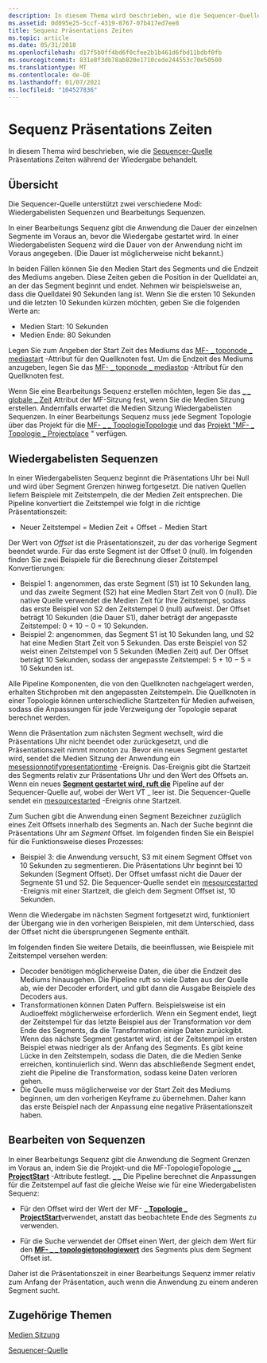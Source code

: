 ```yaml
---
description: In diesem Thema wird beschrieben, wie die Sequencer-Quelle Präsentations Zeiten während der Wiedergabe behandelt.
ms.assetid: 0d095e25-5ccf-4319-8767-07b417ed7ee8
title: Sequenz Präsentations Zeiten
ms.topic: article
ms.date: 05/31/2018
ms.openlocfilehash: d17f5b0ff4bd6f0cfee2b1b461d6fbd11bdbf0fb
ms.sourcegitcommit: 831e8f3db78ab820e1710cede244553c70e50500
ms.translationtype: MT
ms.contentlocale: de-DE
ms.lasthandoff: 01/07/2021
ms.locfileid: "104527836"
---
```

# <a name="sequence-presentation-times"></a>Sequenz Präsentations Zeiten

In diesem Thema wird beschrieben, wie die [Sequencer-Quelle](sequencer-source.md) Präsentations Zeiten während der Wiedergabe behandelt.

## <a name="overview"></a>Übersicht

Die Sequencer-Quelle unterstützt zwei verschiedene Modi: Wiedergabelisten Sequenzen und Bearbeitungs Sequenzen.

In einer Bearbeitungs Sequenz gibt die Anwendung die Dauer der einzelnen Segmente im Voraus an, bevor die Wiedergabe gestartet wird. In einer Wiedergabelisten Sequenz wird die Dauer von der Anwendung nicht im Voraus angegeben. (Die Dauer ist möglicherweise nicht bekannt.)

In beiden Fällen können Sie den Medien Start des Segments und die Endzeit des Mediums angeben. Diese Zeiten geben die Position in der Quelldatei an, an der das Segment beginnt und endet. Nehmen wir beispielsweise an, dass die Quelldatei 90 Sekunden lang ist. Wenn Sie die ersten 10 Sekunden und die letzten 10 Sekunden kürzen möchten, geben Sie die folgenden Werte an:

-   Medien Start: 10 Sekunden
-   Medien Ende: 80 Sekunden

Legen Sie zum Angeben der Start Zeit des Mediums das [MF- \_ toponode \_ mediastart](mf-toponode-mediastart-attribute.md) -Attribut für den Quellknoten fest. Um die Endzeit des Mediums anzugeben, legen Sie das [MF- \_ toponode \_ mediastop](mf-toponode-mediastop-attribute.md) -Attribut für den Quellknoten fest.

Wenn Sie eine Bearbeitungs Sequenz erstellen möchten, legen Sie das [ \_ \_ globale \_ Zeit](mf-session-global-time-attribute.md) Attribut der MF-Sitzung fest, wenn Sie die Medien Sitzung erstellen. Andernfalls erwartet die Medien Sitzung Wiedergabelisten Sequenzen. In einer Bearbeitungs Sequenz muss jede Segment Topologie über das Projekt für die [MF- \_ \_ TopologieTopologie](mf-topology-projectstart-attribute.md) und das [Projekt "MF- \_ Topologie \_ Projectplace](mf-topology-projectstop-attribute.md) " verfügen.

## <a name="playlist-sequences"></a>Wiedergabelisten Sequenzen

In einer Wiedergabelisten Sequenz beginnt die Präsentations Uhr bei Null und wird über Segment Grenzen hinweg fortgesetzt. Die nativen Quellen liefern Beispiele mit Zeitstempeln, die der Medien Zeit entsprechen. Die Pipeline konvertiert die Zeitstempel wie folgt in die richtige Präsentationszeit:

-   Neuer Zeitstempel = Medien Zeit + Offset − Medien Start

Der Wert von *Offset* ist die Präsentationszeit, zu der das vorherige Segment beendet wurde. Für das erste Segment ist der Offset 0 (null). Im folgenden finden Sie zwei Beispiele für die Berechnung dieser Zeitstempel Konvertierungen:

-   Beispiel 1: angenommen, das erste Segment (S1) ist 10 Sekunden lang, und das zweite Segment (S2) hat eine Medien Start Zeit von 0 (null). Die native Quelle verwendet die Medien Zeit für Ihre Zeitstempel, sodass das erste Beispiel von S2 den Zeitstempel 0 (null) aufweist. Der Offset beträgt 10 Sekunden (die Dauer S1), daher beträgt der angepasste Zeitstempel: 0 + 10 − 0 = 10 Sekunden.
-   Beispiel 2: angenommen, das Segment S1 ist 10 Sekunden lang, und S2 hat eine Medien Start Zeit von 5 Sekunden. Das erste Beispiel von S2 weist einen Zeitstempel von 5 Sekunden (Medien Zeit) auf. Der Offset beträgt 10 Sekunden, sodass der angepasste Zeitstempel: 5 + 10 − 5 = 10 Sekunden ist.

Alle Pipeline Komponenten, die von den Quellknoten nachgelagert werden, erhalten Stichproben mit den angepassten Zeitstempeln. Die Quellknoten in einer Topologie können unterschiedliche Startzeiten für Medien aufweisen, sodass die Anpassungen für jede Verzweigung der Topologie separat berechnet werden.

Wenn die Präsentation zum nächsten Segment wechselt, wird die Präsentations Uhr nicht beendet oder zurückgesetzt, und die Präsentationszeit nimmt monoton zu. Bevor ein neues Segment gestartet wird, sendet die Medien Sitzung der Anwendung ein [mesessionnotifypresentationtime](mesessionnotifypresentationtime.md) -Ereignis. Das-Ereignis gibt die Startzeit des Segments relativ zur Präsentations Uhr und den Wert des Offsets an. Wenn ein neues [**Segment gestartet wird, ruft die**](/windows/desktop/api/mfidl/nf-mfidl-imfmediasource-start) Pipeline auf der Sequencer-Quelle auf, wobei der Wert VT \_ leer ist. Die Sequencer-Quelle sendet ein [mesourcestarted](mesourcestarted.md) -Ereignis ohne Startzeit.

Zum Suchen gibt die Anwendung einen Segment Bezeichner zuzüglich eines Zeit Offsets innerhalb des Segments an. Nach der Suche beginnt die Präsentations Uhr am *Segment* Offset. Im folgenden finden Sie ein Beispiel für die Funktionsweise dieses Prozesses:

-   Beispiel 3: die Anwendung versucht, S3 mit einem Segment Offset von 10 Sekunden zu segmentieren. Die Präsentations Uhr beginnt bei 10 Sekunden (Segment Offset). Der Offset umfasst nicht die Dauer der Segmente S1 und S2. Die Sequencer-Quelle sendet ein [mesourcestarted](mesourcestarted.md) -Ereignis mit einer Startzeit, die gleich dem Segment Offset ist, 10 Sekunden.

Wenn die Wiedergabe im nächsten Segment fortgesetzt wird, funktioniert der Übergang wie in den vorherigen Beispielen, mit dem Unterschied, dass der Offset nicht die übersprungenen Segmente enthält.

Im folgenden finden Sie weitere Details, die beeinflussen, wie Beispiele mit Zeitstempel versehen werden:

-   Decoder benötigen möglicherweise Daten, die über die Endzeit des Mediums hinausgehen. Die Pipeline ruft so viele Daten aus der Quelle ab, wie der Decoder erfordert, und gibt dann die Ausgabe Beispiele des Decoders aus.
-   Transformationen können Daten Puffern. Beispielsweise ist ein Audioeffekt möglicherweise erforderlich. Wenn ein Segment endet, liegt der Zeitstempel für das letzte Beispiel aus der Transformation vor dem Ende des Segments, da die Transformation einige Daten zurückgibt. Wenn das nächste Segment gestartet wird, ist der Zeitstempel im ersten Beispiel etwas niedriger als der Anfang des Segments. Es gibt keine Lücke in den Zeitstempeln, sodass die Daten, die die Medien Senke erreichen, kontinuierlich sind. Wenn das abschließende Segment endet, zieht die Pipeline die Transformation, sodass keine Daten verloren gehen.
-   Die Quelle muss möglicherweise vor der Start Zeit des Mediums beginnen, um den vorherigen Keyframe zu übernehmen. Daher kann das erste Beispiel nach der Anpassung eine negative Präsentationszeit haben.

## <a name="editing-sequences"></a>Bearbeiten von Sequenzen

In einer Bearbeitungs Sequenz gibt die Anwendung die Segment Grenzen im Voraus an, indem Sie die Projekt-und die MF-TopologieTopologie [**\_ \_ ProjectStart**](mf-topology-projectstop-attribute.md) -Attribute festlegt. [**\_ \_**](mf-topology-projectstart-attribute.md) Die Pipeline berechnet die Anpassungen für die Zeitstempel auf fast die gleiche Weise wie für eine Wiedergabelisten Sequenz:

-   Für den Offset wird der Wert der MF- [**\_ Topologie \_ ProjectStart**](mf-topology-projectstart-attribute.md)verwendet, anstatt das beobachtete Ende des Segments zu verwenden.

-   Für die Suche verwendet der Offset einen Wert, der gleich dem Wert für den [**MF- \_ \_ topologietopologiewert**](mf-topology-projectstart-attribute.md) des Segments plus dem Segment Offset ist.

Daher ist die Präsentationszeit in einer Bearbeitungs Sequenz immer relativ zum Anfang der Präsentation, auch wenn die Anwendung zu einem anderen Segment sucht.

## <a name="related-topics"></a>Zugehörige Themen

<dl> <dt>

[Medien Sitzung](media-session.md)
</dt> <dt>

[Sequencer-Quelle](sequencer-source.md)
</dt> </dl>

 

 



